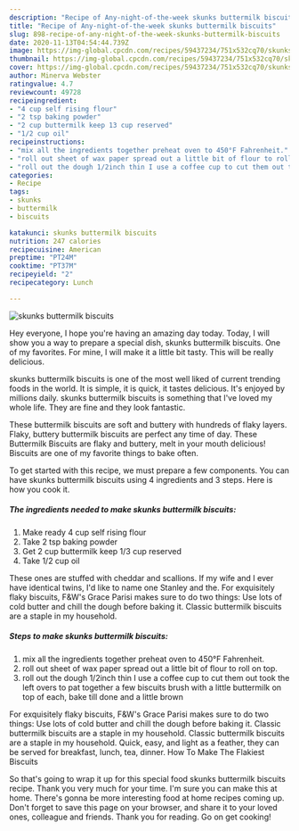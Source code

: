 ```yaml
---
description: "Recipe of Any-night-of-the-week skunks buttermilk biscuits"
title: "Recipe of Any-night-of-the-week skunks buttermilk biscuits"
slug: 898-recipe-of-any-night-of-the-week-skunks-buttermilk-biscuits
date: 2020-11-13T04:54:44.739Z
image: https://img-global.cpcdn.com/recipes/59437234/751x532cq70/skunks-buttermilk-biscuits-recipe-main-photo.jpg
thumbnail: https://img-global.cpcdn.com/recipes/59437234/751x532cq70/skunks-buttermilk-biscuits-recipe-main-photo.jpg
cover: https://img-global.cpcdn.com/recipes/59437234/751x532cq70/skunks-buttermilk-biscuits-recipe-main-photo.jpg
author: Minerva Webster
ratingvalue: 4.7
reviewcount: 49728
recipeingredient:
- "4 cup self rising flour"
- "2 tsp baking powder"
- "2 cup buttermilk keep 13 cup reserved"
- "1/2 cup oil"
recipeinstructions:
- "mix all the ingredients together preheat oven to 450°F Fahrenheit."
- "roll out sheet of wax paper spread out a little bit of flour to roll on top."
- "roll out the dough 1/2inch thin I use a coffee cup to cut them out took the left overs to pat together a few biscuits brush with a little buttermilk on top of each, bake till done and a little brown"
categories:
- Recipe
tags:
- skunks
- buttermilk
- biscuits

katakunci: skunks buttermilk biscuits 
nutrition: 247 calories
recipecuisine: American
preptime: "PT24M"
cooktime: "PT37M"
recipeyield: "2"
recipecategory: Lunch

---
```



![skunks buttermilk biscuits](https://img-global.cpcdn.com/recipes/59437234/751x532cq70/skunks-buttermilk-biscuits-recipe-main-photo.jpg)

Hey everyone, I hope you're having an amazing day today. Today, I will show you a way to prepare a special dish, skunks buttermilk biscuits. One of my favorites. For mine, I will make it a little bit tasty. This will be really delicious.

skunks buttermilk biscuits is one of the most well liked of current trending foods in the world. It is simple, it is quick, it tastes delicious. It's enjoyed by millions daily. skunks buttermilk biscuits is something that I've loved my whole life. They are fine and they look fantastic.

These buttermilk biscuits are soft and buttery with hundreds of flaky layers. Flaky, buttery buttermilk biscuits are perfect any time of day. These Buttermilk Biscuits are flaky and buttery, melt in your mouth delicious! Biscuits are one of my favorite things to bake often.


To get started with this recipe, we must prepare a few components. You can have skunks buttermilk biscuits using 4 ingredients and 3 steps. Here is how you cook it.

<!--inarticleads1-->

##### The ingredients needed to make skunks buttermilk biscuits:

1. Make ready 4 cup self rising flour
1. Take 2 tsp baking powder
1. Get 2 cup buttermilk keep 1/3 cup reserved
1. Take 1/2 cup oil


These ones are stuffed with cheddar and scallions. If my wife and I ever have identical twins, I&#39;d like to name one Stanley and the. For exquisitely flaky biscuits, F&amp;W&#39;s Grace Parisi makes sure to do two things: Use lots of cold butter and chill the dough before baking it. Classic buttermilk biscuits are a staple in my household. 

<!--inarticleads2-->

##### Steps to make skunks buttermilk biscuits:

1. mix all the ingredients together preheat oven to 450°F Fahrenheit.
1. roll out sheet of wax paper spread out a little bit of flour to roll on top.
1. roll out the dough 1/2inch thin I use a coffee cup to cut them out took the left overs to pat together a few biscuits brush with a little buttermilk on top of each, bake till done and a little brown


For exquisitely flaky biscuits, F&amp;W&#39;s Grace Parisi makes sure to do two things: Use lots of cold butter and chill the dough before baking it. Classic buttermilk biscuits are a staple in my household. Classic buttermilk biscuits are a staple in my household. Quick, easy, and light as a feather, they can be served for breakfast, lunch, tea, dinner. How To Make The Flakiest Biscuits 

So that's going to wrap it up for this special food skunks buttermilk biscuits recipe. Thank you very much for your time. I'm sure you can make this at home. There's gonna be more interesting food at home recipes coming up. Don't forget to save this page on your browser, and share it to your loved ones, colleague and friends. Thank you for reading. Go on get cooking!
